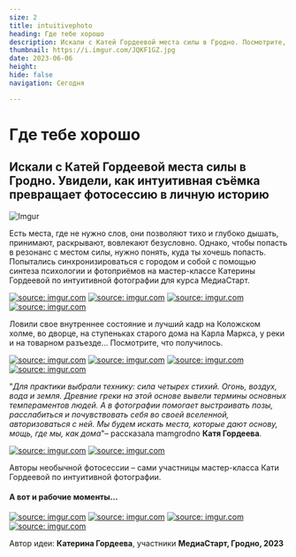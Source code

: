 ```yaml
---
size: 2
title: intuitivephoto
heading: Где тебе хорошо
description: Искали с Катей Гордеевой места силы в Гродно. Посмотрите, как интуитивная съёмка превращает фотосессию в личную историю
thumbnail: https://i.imgur.com/JQKF1GZ.jpg
date: 2023-06-06
height: 
hide: false
navigation: Сегодня

---
```

# **Где тебе хорошо**

## Искали с Катей Гордеевой места силы в Гродно. Увидели, как интуитивная съёмка превращает фотосессию в личную историю

![Imgur](https://i.imgur.com/JQKF1GZ.jpg)

Есть места, где не нужно слов, они позволяют тихо и глубоко дышать, принимают, раскрывают, вовлекают безусловно. Однако, чтобы попасть в резонанс с местом силы, нужно понять, куда ты хочешь попасть. 
Попытались синхронизироваться с городом и собой с помощью синтеза психологии и фотоприёмов на мастер-классе Катерины Гордеевой по интуитивной фотографии  для курса МедиаСтарт.

<div class="gallery2">
<!-- Смените gallery2 на gallery3 или gallery4, цифра определяет количество картинок в одном ряду -->
<a href="https://imgur.com/zKSDacA"><img src="https://i.imgur.com/zKSDacA.jpg" title="source: imgur.com" /></a>
<a href="https://imgur.com/T6GmwC8"><img src="https://i.imgur.com/T6GmwC8.jpg" title="source: imgur.com" /></a>
<a href="https://imgur.com/g8vFFYh"><img src="https://i.imgur.com/g8vFFYh.jpg" title="source: imgur.com" /></a>
<a href="https://imgur.com/938vFqH"><img src="https://i.imgur.com/938vFqH.jpg" title="source: imgur.com" /></a>
</div>

Ловили свое внутреннее состояние и лучший кадр на Коложском холме, во дворце, на ступеньках старого дома на Карла Маркса, у реки и на товарном разъезде…
Посмотрите, что получилось.

<div class="gallery2">
<!-- Смените gallery2 на gallery3 или gallery4, цифра определяет количество картинок в одном ряду -->
<a href="https://imgur.com/UEFJVH5"><img src="https://i.imgur.com/UEFJVH5.jpg" title="source: imgur.com" /></a>
<a href="https://imgur.com/KQ7Q8D9"><img src="https://i.imgur.com/KQ7Q8D9.jpg" title="source: imgur.com" /></a>
<a href="https://imgur.com/1HLajkV"><img src="https://i.imgur.com/1HLajkV.jpg" title="source: imgur.com" /></a>
<a href="https://imgur.com/FC9bfVp"><img src="https://i.imgur.com/FC9bfVp.jpg" title="source: imgur.com" /></a>
</div>

"_Для практики выбрали технику: сила четырех стихий. Огонь, воздух, вода и земля. Древние греки на этой основе вывели термины основных темпераментов людей. А в фотографии помогает выстраивать позы,
расслабиться и почувствовать себя во своей вселенной, авторизоваться с ней. Мы будем искать места, которые дают основу, мощь, где мы, как дома_"– рассказала mamgrodno **Катя Гордеева**.

<div class="gallery2">
<!-- Смените gallery2 на gallery3 или gallery4, цифра определяет количество картинок в одном ряду -->
<a href="https://imgur.com/3ZmPJVZ"><img src="https://i.imgur.com/3ZmPJVZ.jpg" title="source: imgur.com" /></a>
<a href="https://imgur.com/MsR3FBF"><img src="https://i.imgur.com/MsR3FBF.jpg" title="source: imgur.com" /></a>
</div>

Авторы необычной фотосессии – сами участницы мастер-класса Кати Гордеевой по интуитивной фотографии.

#### **А вот и рабочие моменты**...

<div class="gallery4">
<!-- Смените gallery2 на gallery3 или gallery4, цифра определяет количество картинок в одном ряду -->
<a href="https://imgur.com/YZ9vmfh"><img src="https://i.imgur.com/YZ9vmfh.jpg" title="source: imgur.com" /></a>
<a href="https://imgur.com/Kou0D3A"><img src="https://i.imgur.com/Kou0D3A.jpg" title="source: imgur.com" /></a>
<a href="https://imgur.com/OGAJm5e"><img src="https://i.imgur.com/OGAJm5e.jpg" title="source: imgur.com" /></a>
<a href="https://imgur.com/T2EnNDZ"><img src="https://i.imgur.com/T2EnNDZ.jpg" title="source: imgur.com" /></a>
</div>

Автор идеи: **Катерина Гордеева**, участники **МедиаСтарт, Гродно, 2023**
